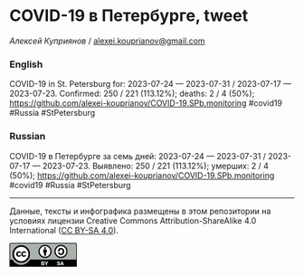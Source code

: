 COVID-19 в Петербурге, tweet
============================

*Алексей Куприянов* /
<a href="mailto:alexei.kouprianov@gmail.com" class="email">alexei.kouprianov@gmail.com</a>

### English

<!-- COVID-19 in St. Petersburg for: 2023-07-24 --- 2023-07-31 / 2023-07-17 --- 2023-07-23. Сonfirmed: 250 / 221 (113.12%); hospitalized:  /   (); deaths: 2 / 4 (50%); https://github.com/alexei-kouprianov/COVID-19.SPb.monitoring #covid19 #Russia #StPetersburg -->

COVID-19 in St. Petersburg for: 2023-07-24 — 2023-07-31 / 2023-07-17 —
2023-07-23. Сonfirmed: 250 / 221 (113.12%); deaths: 2 / 4 (50%);
<a href="https://github.com/alexei-kouprianov/COVID-19.SPb.monitoring" class="uri">https://github.com/alexei-kouprianov/COVID-19.SPb.monitoring</a>
\#covid19 \#Russia \#StPetersburg

### Russian

<!-- COVID-19 в Петербурге за семь дней: 2023-07-24 --- 2023-07-31 / 2023-07-17 --- 2023-07-23. Выявлено: 250 / 221 (113.12%); госпитализировано:  /   (); умерших: 2 / 4 (50%); https://github.com/alexei-kouprianov/COVID-19.SPb.monitoring #covid19 #Russia #StPetersburg -->

COVID-19 в Петербурге за семь дней: 2023-07-24 — 2023-07-31 / 2023-07-17
— 2023-07-23. Выявлено: 250 / 221 (113.12%); умерших: 2 / 4 (50%);
<a href="https://github.com/alexei-kouprianov/COVID-19.SPb.monitoring" class="uri">https://github.com/alexei-kouprianov/COVID-19.SPb.monitoring</a>
\#covid19 \#Russia \#StPetersburg

------------------------------------------------------------------------

Данные, тексты и инфографика размещены в этом репозитории на условиях
лицензии Creative Commons Attribution-ShareAlike 4.0 International ([CC
BY-SA 4.0](https://creativecommons.org/licenses/by-sa/4.0/)).

![](../misc/CC-BY-SA-icon.png "CC-BY-SA")
